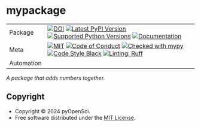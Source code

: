 # mypackage

| |                                                                                                                                                                                                                                                                                                                                                                                                                                                                                                                                                                                                            |
|---|------------------------------------------------------------------------------------------------------------------------------------------------------------------------------------------------------------------------------------------------------------------------------------------------------------------------------------------------------------------------------------------------------------------------------------------------------------------------------------------------------------------------------------------------------------------------------------------------------------|
| Package | [![DOI](https://zenodo.org/badge/DOI/10.5281/zenodo.14019703.svg)](https://doi.org/10.5281/zenodo.14019703) [![Latest PyPI Version](https://img.shields.io/pypi/v/mypackage.svg)](https://pypi.org/project/mypackage/) [![Supported Python Versions](https://img.shields.io/pypi/pyversions/mypackage.svg)](https://pypi.org/project/mypackage/) [![Documentation](https://readthedocs.org/projects/mypackage/badge/?version=latest)](https://mypackage.readthedocs.io/en/latest/?badge=latest)                                                                                                                                                                              |
| Meta | [![MIT](https://img.shields.io/pypi/l/mypackage.svg)](LICENSE) [![Code of Conduct](https://img.shields.io/badge/Contributor%20Covenant-v2.0%20adopted-ff69b4.svg)](.github/CODE_OF_CONDUCT.md) [![Checked with mypy](https://www.mypy-lang.org/static/mypy_badge.svg)](https://mypy-lang.org/) [![Code Style Black](https://img.shields.io/badge/code%20style-black-000000.svg)](https://github.com/ambv/black) [![Linting: Ruff](https://img.shields.io/endpoint?url=https://raw.githubusercontent.com/charliermarsh/ruff/main/assets/badge/v2.json)](https://github.com/astral-sh/ruff) |
| Automation |                                                                                                                                                                                                                                                                                                                                                                                                                                       |

_A package that adds numbers together._

## Copyright

- Copyright © 2024 pyOpenSci.
- Free software distributed under the [MIT License](./LICENSE).

